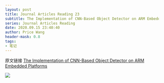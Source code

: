 ```yaml
---
layout: post
title: Journal Articles Reading 23
subtitle: The Implementation of CNN-Based Object Detector on ARM Embedded Platforms
series: Journal Articles Reading
date: 2020.09.15 23:40:40
author: Price Wang
header-mask: 0.8
tags:
- 笔记
---
```


原文链接 [The Implementation of CNN-Based Object Detector on ARM Embedded Platforms](https://ieeexplore.ieee.org/document/8511917)

<img class="post_img" src="{{ site.baseurl }}/img/post/{{ page.series }}/{{ page.title }}.png">
